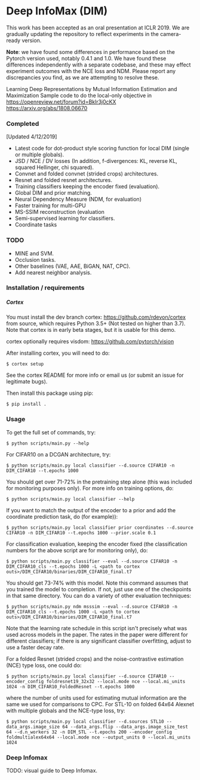 # Deep InfoMax (DIM)

This work has been accepted as an oral presentation at ICLR 2019.
We are gradually updating the repository to reflect experiments in the camera-ready version.

**Note**: we have found some differences in performance based on the Pytorch version used, notably 0.4.1 and 1.0. 
We have found these differences independently with a separate codebase, and these may effect experiment outcomes with the NCE loss and NDM.
Please report any discrepancies you find, as we are attempting to resolve these.

Learning Deep Representations by Mutual Information Estimation and Maximization
Sample code to do the local-only objective in 
https://openreview.net/forum?id=Bklr3j0cKX
https://arxiv.org/abs/1808.06670

### Completed
[Updated 4/12/2019]
* Latest code for dot-product style scoring function for local DIM (single or multiple globals).
* JSD / NCE / DV losses (In addition, f-divergences: KL, reverse KL, squared Hellinger, chi squared).
* Convnet and folded convnet (strided crops) architectures. 
* Resnet and folded resnet architectures.
* Training classifiers keeping the encoder fixed (evaluation).
* Global DIM and prior matching.
* Neural Dependency Measure (NDM, for evaluation)
* Faster training for multi-GPU
* MS-SSIM reconstruction (evaluation
* Semi-supervised learning for classifiers.
* Coordinate tasks

### TODO
* MINE and SVM.
* Occlusion tasks.
* Other baselines (VAE, AAE, BiGAN, NAT, CPC).
* Add nearest neighbor analysis.

### Installation / requirements

##### Cortex

You must install the dev branch cortex: https://github.com/rdevon/cortex from source, which requires Python 3.5+ (Not tested on higher than 3.7). Note that cortex is in early beta stages, but it is usable for this demo. 

cortex optionally requires visdom: https://github.com/pytorch/vision

After installing cortex, you will need to do:

    $ cortex setup

See the cortex README for more info or email us (or submit an issue for legitimate bugs).

Then install this package using pip:

    $ pip install .

### Usage

To get the full set of commands, try:

    $ python scripts/main.py --help

For CIFAR10 on a DCGAN architecture, try:

    $ python scripts/main.py local classifier --d.source CIFAR10 -n DIM_CIFAR10 --t.epochs 1000
    
You should get over 71-72% in the pretraining step alone (this was included for monitoring purposes only). 
For more info on training options, do:

    $ python scripts/main.py local classifier --help
    
If you want to match the output of the encoder to a prior and add the coordinate prediction task, do (for example)):

    $ python scripts/main.py local classifier prior coordinates --d.source CIFAR10 -n DIM_CIFAR10 --t.epochs 1000 --prior.scale 0.1
    
For classification evaluation, keeping the encoder fixed (the classification numbers for the above script are for monitoring only),
do:

    $ python scripts/main.py classifier --eval --d.source CIFAR10 -n DIM_CIFAR10_cls --t.epochs 1000 -L <path to cortex outs>/DIM_CIFAR10/binaries/DIM_CIFAR10_final.t7
    
You should get 73-74% with this model. 
Note this command assumes that you trained the model to completion. 
If not, just use one of the checkpoints in that same directory.
You can do a variety of other evaluation techniques:

    $ python scripts/main.py ndm msssim --eval --d.source CIFAR10 -n DIM_CIFAR10_cls --t.epochs 1000 -L <path to cortex outs>/DIM_CIFAR10/binaries/DIM_CIFAR10_final.t7

Note that the learning rate schedule in this script isn't precisely what was used across models in the paper.
The rates in the paper were different for different classifiers; if there is any significant classifier overfitting, adjust to use a faster decay rate.

For a folded Resnet (strided crops) and the noise-contrastive estimation (NCE) type loss, one could do:

    $ python scripts/main.py local classifier --d.source CIFAR10 --encoder_config foldresnet19_32x32 --local.mode nce --local.mi_units 1024 -n DIM_CIFAR10_FoldedResnet --t.epochs 1000
    
where the number of units used for estimating mutual information are the same we used for comparisons to CPC. 
For STL-10 on folded 64x64 Alexnet with multiple globals and the NCE-type loss, try:

    $ python scripts/main.py local classifier --d.sources STL10 --data_args.image_size 64 --data_args.flip --data_args.image_size_test 64 --d.n_workers 32 -n DIM_STL --t.epochs 200 --encoder_config foldmultialex64x64 --local.mode nce --output_units 0 --local.mi_units 1024

### Deep Infomax

TODO: visual guide to Deep Infomax.
